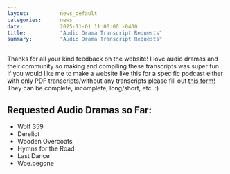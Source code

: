 ```yaml
---
layout:          news_default
categories:      news
date:            2025-11-01 11:00:00 -0400
title:           "Audio Drama Transcript Requests"
summary:         "Audio Drama Transcript Requests"
---
```


Thanks for all your kind feedback on the website! I love audio dramas and their community so making and compiling these transcripts was super fun.
If you would like me to make a website like this for a specific podcast either with only PDF transcripts/without any transcripts please fill out 
<a href="https://docs.google.com/forms/d/1QWnvn6QfB4pD-oYEAZAbGtdCR-uojmsyKyFGLZKZybo/edit#responses" target="_blank">this form!</a> They can be complete, incomplete, long/short, etc. :)

## Requested Audio Dramas so Far:
* Wolf 359
* Derelict
* Wooden Overcoats
* Hymns for the Road
* Last Dance
* Woe.begone
